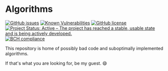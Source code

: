 # Algorithms


[![GitHub issues](https://img.shields.io/github/issues/GiantTreeLP/Algorithms.svg)](https://github.com/GiantTreeLP/Algorithms/issues)
[![Known Vulnerabilities](https://snyk.io/test/github/GiantTreeLP/Algorithms/badge.svg?targetFile=requirements.txt)](https://snyk.io/test/github/GiantTreeLP/Algorithms?targetFile=requirements.txt)
[![GitHub license](https://img.shields.io/github/license/GiantTreeLP/Algorithms.svg)](https://github.com/GiantTreeLP/Algorithms/blob/master/LICENSE)
[![Project Status: Active – The project has reached a stable, usable state and is being actively developed.](http://www.repostatus.org/badges/latest/active.svg)](http://www.repostatus.org/#active)
[![BCH compliance](https://bettercodehub.com/edge/badge/GiantTreeLP/Algorithms?branch=master)](https://bettercodehub.com/)

This repository is home of possibly bad code and suboptimally implemented algorithms.

If that's what you are looking for, be my guest. 😄